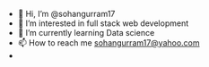 - 👋 Hi, I’m @sohangurram17
- 👀 I’m interested in full stack  web development
- 🌱 I’m currently learning Data science
- 📫 How to reach me sohangurram17@yahoo.com
-

<!---
sohangurram17/sohangurram17 is a ✨ special ✨ repository because its `README.md` (this file) appears on your GitHub profile.
You can click the Preview link to take a look at your changes.
--->
